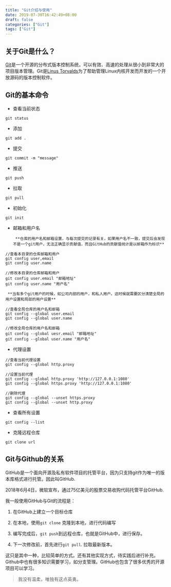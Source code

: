 ```yaml
---
title: "Git介绍与使用"
date: 2019-07-30T16:42:49+08:00
draft: false
categories: ["Git"]
tags: ["Git"]
---
```


## 关于Git是什么？

[Git](https://git-scm.com/)是一个开源的分布式版本控制系统，可以有效、高速的处理从很小到非常大的项目版本管理。Git是[Linus Torvalds](https://baike.baidu.com/item/%E6%9E%97%E7%BA%B3%E6%96%AF%C2%B7%E6%9C%AC%E7%BA%B3%E7%AC%AC%E5%85%8B%E7%89%B9%C2%B7%E6%89%98%E7%93%A6%E5%85%B9/1034429?fromtitle=Linus%20Torvalds&fromid=9336769)为了帮助管理Linux内核开发而开发的一个开放源码的版本控制软件。

## Git的基本命令

* 查看当前状态

```
git status
```

* 添加
```
git add .
```

* 提交

```
git commit -m "message"
```

* 推送

```
git push
```

* 拉取

```
git pull
```

* 初始化

```
git init
```

* 邮箱和用户名

       **仓库的用户名和邮箱设置，与每次提交的记录有关，如果用户名不一致，提交后会发现不是一个git用户，无法正确显示贡献值，而且GitHub的贡献值统计是以邮箱作为标识**

```
//查看本目录的仓库邮箱和用户
git config user,email
git config user.name

//修改本目录的仓库邮箱和用户
git config user.email "邮箱地址"
git config user.name "用户名"
```

     **当有多个git用户的时候，如公司内部的用户，和私人用户。这时候就需要区分清楚全局的用户设置和局部的用户设置**

```
//查看全局仓库的用户名和邮箱
git config --global user.email
git config --global user.name

//修改全局仓库的用户名和邮箱
git config --global uesr.email "邮箱地址"
git config --global user.name "用户名"
```

* 代理设置

```
//查看当前代理设置
git config --global http.proxy

//设置当前代理
git config --global http.proxy 'http://127.0.0.1:1080'
git config --global https.proxy 'http://127.0.0.1:1080'

//删除代理
git config --global --unset https.proxy
git config --global --unset http.proxy

```

* 查看所有设置

```
git config --list
```

* 克隆远程仓库

```
git clone url
```

## Git与Github的关系

GitHub是一个面向开源及私有软件项目的托管平台，因为只支持git作为唯一的版本库格式进行托管。因此叫GitHub.

2018年6月4日，微软宣布，通过75亿美元的股票交易收购代码托管平台GitHub.

我一般使用GitHub与Git的流程是：

1. 在GitHub上建立一个目标仓库

2. 在本地，使用`git clone` 克隆到本地，进行代码编写

3. 编写完成后，`git push`到远程仓库，也就是GitHub中，进行保存。

4. 下一次修改前，首先进行`git pull`. 拉取最新版本。

这只是其中一种，比较简单的方式。还有其他实现方式，待实践后进行补充。Github中也有很多知识需要学习，如分支管理。GitHub也包含了很多优秀的开源项目可以学习。

> 我没有温柔，唯独有这点英勇。